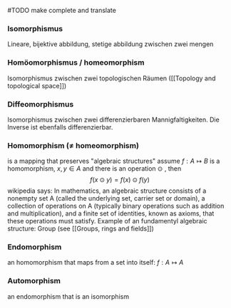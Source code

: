 
#TODO  make complete and translate



### Isomorphismus
Lineare, bijektive abbildung, stetige abbildung zwischen zwei mengen


### Homöomorphismus / homeomorphism
Isomorphismus zwischen zwei topologischen Räumen ([[Topology and topological space]]) 


### Diffeomorphismus
Isomorphismus zwischen zwei differenzierbaren Mannigfaltigkeiten. Die Inverse ist ebenfalls differenzierbar.


### Homomorphism ($\neq$ homeomorphism)
is a mapping that preserves "algebraic structures"
assume $f:A \mapsto B$ is a homomorphism, $x,y \in A$ and there is an operation $\odot$ , then 
$$f(x\odot y) = f(x) \odot f(y) $$
wikipedia says: In mathematics, an algebraic structure consists of a nonempty set A (called the underlying set, carrier set or domain), a collection of operations on A (typically binary operations such as addition and multiplication), and a finite set of identities, known as axioms, that these operations must satisfy.
Example of an fundamentyl algebraic structure: Group (see [[Groups, rings and fields]])


### Endomorphism
an homomorphism that maps from a set into itself: $f:A\mapsto A$


### Automorphism
an endomorphism that is an isomorphism
